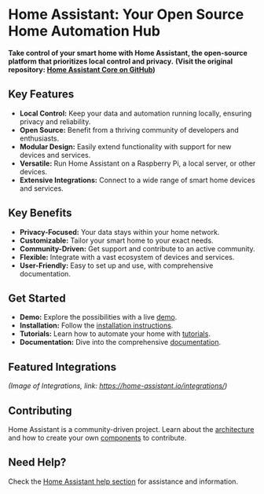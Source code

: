 # Home Assistant: Your Open Source Home Automation Hub

**Take control of your smart home with Home Assistant, the open-source platform that prioritizes local control and privacy.**  **(Visit the original repository: [Home Assistant Core on GitHub](https://github.com/home-assistant/core))**

## Key Features

*   **Local Control:** Keep your data and automation running locally, ensuring privacy and reliability.
*   **Open Source:** Benefit from a thriving community of developers and enthusiasts.
*   **Modular Design:** Easily extend functionality with support for new devices and services.
*   **Versatile:** Run Home Assistant on a Raspberry Pi, a local server, or other devices.
*   **Extensive Integrations:** Connect to a wide range of smart home devices and services.

## Key Benefits

*   **Privacy-Focused:** Your data stays within your home network.
*   **Customizable:** Tailor your smart home to your exact needs.
*   **Community-Driven:** Get support and contribute to an active community.
*   **Flexible:** Integrate with a vast ecosystem of devices and services.
*   **User-Friendly:** Easy to set up and use, with comprehensive documentation.

## Get Started

*   **Demo:** Explore the possibilities with a live [demo](https://demo.home-assistant.io).
*   **Installation:** Follow the [installation instructions](https://home-assistant.io/getting-started/).
*   **Tutorials:** Learn how to automate your home with [tutorials](https://home-assistant.io/getting-started/automation/).
*   **Documentation:** Dive into the comprehensive [documentation](https://home-assistant.io/docs/).

## Featured Integrations

*(Image of Integrations, link: https://home-assistant.io/integrations/)*

## Contributing

Home Assistant is a community-driven project.  Learn about the [architecture](https://developers.home-assistant.io/docs/architecture_index/) and how to create your own [components](https://developers.home-assistant.io/docs/creating_component_index/) to contribute.

## Need Help?

Check the [Home Assistant help section](https://home-assistant.io/help/) for assistance and information.